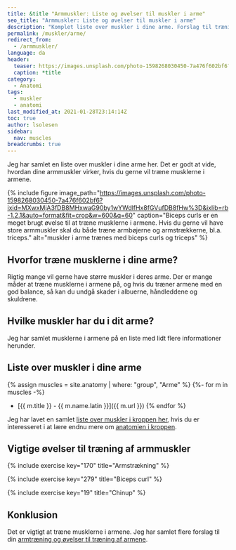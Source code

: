 ```yaml
---
title: &title "Armmuskler: Liste og øvelser til muskler i arme"
seo_title: "Armmuskler: Liste og øvelser til muskler i arme"
description: "Komplet liste over muskler i dine arme. Forslag til træning af armmusklerne."
permalink: /muskler/arme/
redirect_from:
  - /armmuskler/
language: da
header:
  teaser: https://images.unsplash.com/photo-1598268030450-7a476f602bf6?ixid=MXwxMjA3fDB8MHxwaG90by1wYWdlfHx8fGVufDB8fHw%3D&ixlib=rb-1.2.1&auto=format&fit=crop&h=300&w=400&q=10
  caption: *title
category:
  - Anatomi
tags:
  - muskler
  - anatomi
last_modified_at: 2021-01-28T23:14:14Z
toc: true
author: lsolesen
sidebar:
  nav: muscles
breadcrumbs: true
---
```


Jeg har samlet en liste over muskler i dine arme her. Det er godt at vide, hvordan dine armmuskler virker, hvis du gerne vil træne musklerne i armene.

{% include figure image_path="https://images.unsplash.com/photo-1598268030450-7a476f602bf6?ixid=MXwxMjA3fDB8MHxwaG90by1wYWdlfHx8fGVufDB8fHw%3D&ixlib=rb-1.2.1&auto=format&fit=crop&w=600&q=60" caption="Biceps curls er en meget brugt øvelse til at træne musklerne i armene. Hvis du gerne vil have store armmuskler skal du både træne armbøjerne og armstrækkerne, bl.a. triceps." alt="muskler i arme trænes med biceps curls og triceps" %}

## Hvorfor træne musklerne i dine arme?

Rigtig mange vil gerne have større muskler i deres arme. Der er mange måder at træne musklerne i armene på, og hvis du træner armene med en god balance, så kan du undgå skader i albuerne, håndleddene og skuldrene.

## Hvilke muskler har du i dit arme?

Jeg har samlet musklerne i armene på en liste med lidt flere informationer herunder.

## Liste over muskler i dine arme

{% assign muscles = site.anatomy | where: "group", "Arme" %}
{%- for m in muscles -%}
- [{{ m.title }} - {{ m.name.latin }}]({{ m.url }})
{% endfor %}

Jeg har lavet en samlet [liste over muskler i kroppen her](/muskler/), hvis du er interesseret i at lære endnu mere om [anatomien i kroppen](/anatomi/).

## Vigtige øvelser til træning af armmuskler

{% include exercise key="170" title="Armstrækning" %}

{% include exercise key="279" title="Biceps curl" %}

{% include exercise key="19" title="Chinup" %}

## Konklusion

Det er vigtigt at træne musklerne i armene. Jeg har samlet flere forslag til din [armtræning og øvelser til træning af armene](/arme-triceps-biceps/).
